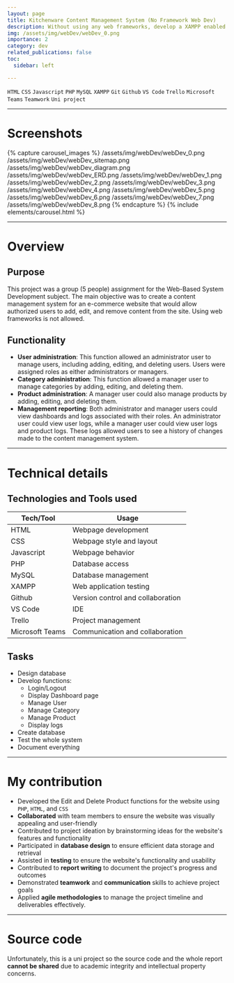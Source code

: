 ```yaml
---
layout: page
title: Kitchenware Content Management System (No Framework Web Dev)
description: Without using any web frameworks, develop a XAMPP enabled website with a backend database for an e-commerce business, providing mechanisms for a web administrator to add, edit and remove content from their website.
img: /assets/img/webDev/webDev_0.png
importance: 2
category: dev
related_publications: false
toc:
  sidebar: left

---
```


`HTML`
`CSS`
`Javascript`
`PHP`
`MySQL`
`XAMPP`
`Git`
`Github`
`VS Code`
`Trello`
`Microsoft Teams`
`Teamwork`
`Uni project`

---

# Screenshots

{% capture carousel_images %}
/assets/img/webDev/webDev_0.png
/assets/img/webDev/webDev_sitemap.png
/assets/img/webDev/webDev_diagram.png
/assets/img/webDev/webDev_ERD.png
/assets/img/webDev/webDev_1.png
/assets/img/webDev/webDev_2.png
/assets/img/webDev/webDev_3.png
/assets/img/webDev/webDev_4.png
/assets/img/webDev/webDev_5.png
/assets/img/webDev/webDev_6.png
/assets/img/webDev/webDev_7.png
/assets/img/webDev/webDev_8.png
{% endcapture %}
{% include elements/carousel.html %}

---
# Overview

## Purpose

This project was a group (5 people) assignment for the Web-Based System Development subject. The main objective was to create a content management system for an e-commerce website that would allow authorized users to add, edit, and remove content from the site. Using web frameworks is not allowed.

## Functionality

- **User administration**: This function allowed an administrator user to manage users, including adding, editing, and deleting users. Users were assigned roles as either administrators or managers.
- **Category administration**: This function allowed a manager user to manage categories by adding, editing, and deleting them.
- **Product administration**: A manager user could also manage products by adding, editing, and deleting them.
- **Management reporting**: Both administrator and manager users could view dashboards and logs associated with their roles. An administrator user could view user logs, while a manager user could view user logs and product logs. These logs allowed users to see a history of changes made to the content management system.

---
# Technical details

## Technologies and Tools used

| **Tech/Tool**   | **Usage**                         |
| --------------- | --------------------------------- |
| HTML            | Webpage development               |
| CSS             | Webpage style and layout          |
| Javascript      | Webpage behavior                  |
| PHP             | Database access                   |
| MySQL           | Database management               |
| XAMPP           | Web application testing           |
| Github          | Version control and collaboration |
| VS Code         | IDE                               |
| Trello          | Project management                |
| Microsoft Teams | Communication and collaboration   |

## Tasks

- Design database
- Develop functions:
  - Login/Logout
  - Display Dashboard page
  - Manage User
  - Manage Category
  - Manage Product
  - Display logs
- Create database
- Test the whole system
- Document everything

---
# My contribution

- Developed the Edit and Delete Product functions for the website using `PHP`, `HTML`, and `CSS`
- **Collaborated** with team members to ensure the website was visually appealing and user-friendly
- Contributed to project ideation by brainstorming ideas for the website's features and functionality
- Participated in **database design** to ensure efficient data storage and retrieval
- Assisted in **testing** to ensure the website's functionality and usability
- Contributed to **report writing** to document the project's progress and outcomes
- Demonstrated **teamwork** and **communication** skills to achieve project goals
- Applied **agile methodologies** to manage the project timeline and deliverables effectively.

---
# Source code

Unfortunately, this is a uni project so the source code and the whole report **cannot be shared** due to academic integrity and intellectual property concerns.
